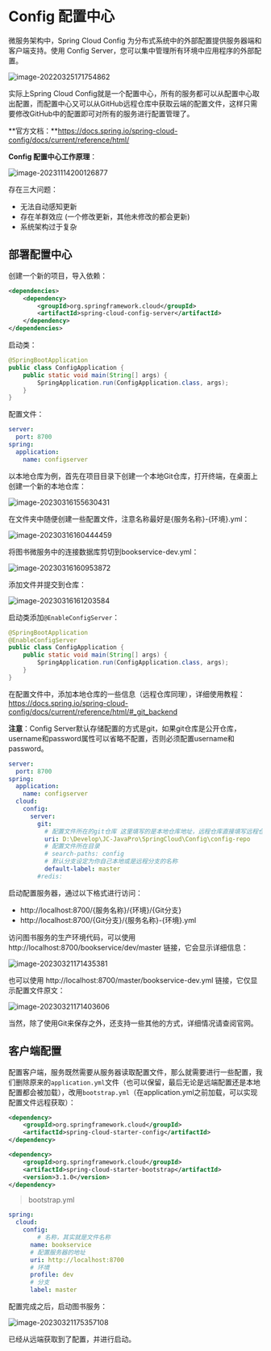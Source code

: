 # Config 配置中心

微服务架构中，Spring Cloud Config 为分布式系统中的外部配置提供服务器端和客户端支持。使用 Config Server，您可以集中管理所有环境中应用程序的外部配置。

![image-20220325171754862](https://cdn.jsdelivr.net/gh/letengzz/Two-C@main/img/Java/202303281421721.png)

实际上Spring Cloud Config就是一个配置中心，所有的服务都可以从配置中心取出配置，而配置中心又可以从GitHub远程仓库中获取云端的配置文件，这样只需要修改GitHub中的配置即可对所有的服务进行配置管理了。

**官方文档：**https://docs.spring.io/spring-cloud-config/docs/current/reference/html/

**Config 配置中心工作原理**：

![image-20231114200126877](https://cdn.jsdelivr.net/gh/letengzz/tc2/img202311142001513.png)

存在三大问题： 

- 无法自动感知更新 
- 存在羊群效应 (一个修改更新，其他未修改的都会更新)
- 系统架构过于复杂

## 部署配置中心

创建一个新的项目，导入依赖：

```xml
<dependencies>
    <dependency>
        <groupId>org.springframework.cloud</groupId>
        <artifactId>spring-cloud-config-server</artifactId>
    </dependency>
</dependencies>
```

启动类：

```java
@SpringBootApplication
public class ConfigApplication {
    public static void main(String[] args) {
        SpringApplication.run(ConfigApplication.class, args);
    }
}
```

配置文件：

```yaml
server:
  port: 8700
spring:
  application:
    name: configserver
```

以本地仓库为例，首先在项目目录下创建一个本地Git仓库，打开终端，在桌面上创建一个新的本地仓库：

![image-20230316155630431](https://cdn.jsdelivr.net/gh/letengzz/Two-C@main/img/Java/202303281421890.png)

在文件夹中随便创建一些配置文件，注意名称最好是{服务名称}-{环境}.yml：

![image-20230316160444459](https://cdn.jsdelivr.net/gh/letengzz/Two-C@main/img/Java/202303281421794.png)

将图书微服务中的连接数据库剪切到bookservice-dev.yml：

![image-20230316160953872](https://cdn.jsdelivr.net/gh/letengzz/Two-C@main/img/Java/202303281421829.png)

添加文件并提交到仓库：

![image-20230316161203584](https://cdn.jsdelivr.net/gh/letengzz/Two-C@main/img/Java/202303281421051.png)

启动类添加`@EnableConfigServer`：

```java
@SpringBootApplication
@EnableConfigServer
public class ConfigApplication {
    public static void main(String[] args) {
        SpringApplication.run(ConfigApplication.class, args);
    }
}
```

在配置文件中，添加本地仓库的一些信息（远程仓库同理），详细使用教程：https://docs.spring.io/spring-cloud-config/docs/current/reference/html/#_git_backend

**注意**：Config Server默认存储配置的方式是git，如果git仓库是公开仓库，username和password属性可以省略不配置，否则必须配置username和password。

```yaml
server:
  port: 8700
spring:
  application:
    name: configserver
  cloud:
    config:
      server:
        git:
          # 配置⽂件所在的git仓库 这里填写的是本地仓库地址，远程仓库直接填写远程仓库地址 http://git...
          uri: D:\Develop\JC-JavaPro\SpringCloud\Config\config-repo
          # 配置文件所在目录
          # search-paths: config
          # 默认分支设定为你自己本地或是远程分支的名称
          default-label: master
        #redis:
```

启动配置服务器，通过以下格式进行访问：

- http://localhost:8700/{服务名称}/{环境}/{Git分支}
- http://localhost:8700/{Git分支}/{服务名称}-{环境}.yml

访问图书服务的生产环境代码，可以使用 http://localhost:8700/bookservice/dev/master 链接，它会显示详细信息：

![image-20230321171435381](https://cdn.jsdelivr.net/gh/letengzz/Two-C@main/img/Java/202303281421152.png)

也可以使用 http://localhost:8700/master/bookservice-dev.yml 链接，它仅显示配置文件原文：

![image-20230321171403606](https://cdn.jsdelivr.net/gh/letengzz/Two-C@main/img/Java/202303281421832.png)

当然，除了使用Git来保存之外，还支持一些其他的方式，详细情况请查阅官网。

## 客户端配置

配置客户端，服务既然需要从服务器读取配置文件，那么就需要进行一些配置，我们删除原来的`application.yml`文件（也可以保留，最后无论是远端配置还是本地配置都会被加载），改用`bootstrap.yml`（在application.yml之前加载，可以实现配置文件远程获取）：

```xml
<dependency>
    <groupId>org.springframework.cloud</groupId>
    <artifactId>spring-cloud-starter-config</artifactId>
</dependency>

<dependency>
    <groupId>org.springframework.cloud</groupId>
    <artifactId>spring-cloud-starter-bootstrap</artifactId>
    <version>3.1.0</version>
</dependency>
```

> bootstrap.yml

```yaml
spring:
  cloud:
    config:
    	# 名称，其实就是文件名称
      name: bookservice
      # 配置服务器的地址
      uri: http://localhost:8700
      # 环境
      profile: dev
      # 分支
      label: master
```

配置完成之后，启动图书服务：

![image-20230321175357108](https://cdn.jsdelivr.net/gh/letengzz/Two-C@main/img/Java/202303281421211.png)

已经从远端获取到了配置，并进行启动。

